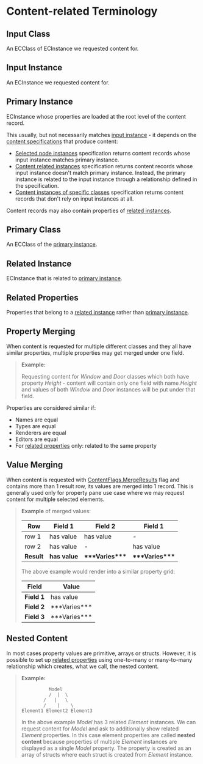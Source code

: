 # Content-related Terminology

## Input Class

An ECClass of ECInstance we requested content for.

## Input Instance

An ECInstance we requested content for.

## Primary Instance

ECInstance whose properties are loaded at the root level of the content record.

This usually, but not necessarily matches [input instance](#input-instance) - it depends on the [content specifications](./index.md#specifications) that produce content:

- [Selected node instances](./SelectedNodeInstances.md) specification returns content records whose input instance matches primary instance.
- [Content related instances](./ContentRelatedInstances.md) specification returns content records whose input instance doesn't match primary instance. Instead, the primary instance is related to the input instance through a relationship defined in the specification.
- [Content instances of specific classes](./ContentInstancesOfSpecificClasses.md) specification returns content records that don't rely on input instances at all.

Content records may also contain properties of [related instances](#related-instance).

## Primary Class

An ECClass of the [primary instance](#primary-instance).

## Related Instance

ECInstance that is related to [primary instance](#primary-instance).

## Related Properties

Properties that belong to a [related instance](#related-instance) rather than [primary instance](#primary-instance).

## Property Merging

When content is requested for multiple different classes and they all have similar properties, multiple properties may get merged under one field.

> **Example:**
>
> Requesting content for *Window* and *Door* classes which both have property *Height* - content will contain only one field with name *Height* and values of both *Window* and *Door* instances will be put under that field.

Properties are considered similar if:

- Names are equal
- Types are equal
- Renderers are equal
- Editors are equal
- For [related properties](#related-properties) only: related to the same property

## Value Merging

When content is requested with [ContentFlags.MergeResults]($presentation-common) flag and contains more than 1 result row, its values are merged into 1 record. This is generally used only for property pane use case where we may request content for multiple selected elements.

> **Example** of merged values:
>
> | Row        | Field 1       | Field 2                | Field 1                |
> | ---------- | ------------- | ---------------------- | ---------------------- |
> | row 1      | has value     | has value              | -                      |
> | row 2      | has value     | -                      | has value              |
> | **Result** | **has value** | **\*\*\*Varies\*\*\*** | **\*\*\*Varies\*\*\*** |
>
> The above example would render into a similar property grid:
>
> | Field       | Value              |
> | ----------- | ------------------ |
> | **Field 1** | has value          |
> | **Field 2** | \*\*\*Varies\*\*\* |
> | **Field 3** | \*\*\*Varies\*\*\* |

## Nested Content

In most cases property values are primitive, arrays or structs. However, it is possible to set up [related properties](#related-properties) using one-to-many or many-to-many relationship which creates, what we call, the nested content.

> **Example:**
>
> ```text
>           Model
>           /  |  \
>         /   |   \
>         /    |    \
> Element1 Element2 Element3
> ```
>
> In the above example *Model* has 3 related *Element* instances. We can request content for *Model* and ask to additionally show related *Element* properties. In this case element properties are called **nested content** because properties of multiple *Element* instances are displayed as a single *Model* property. The property is created as an array of structs where each struct is created from *Element* instance.
